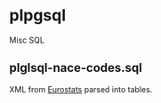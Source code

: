 # plpgsql
Misc SQL 

## plglsql-nace-codes.sql
XML from [Eurostats](http://ec.europa.eu/eurostat/ramon/nomenclatures/index.cfm?TargetUrl=ACT_OTH_CLS_DLD&StrNom=NACE_REV2&StrFormat=XML&StrLanguageCode=EN) 
parsed into tables.
